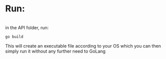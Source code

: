 <h1>Run:</h1>
<br>in the API folder, run:</p>
<p><code>go build</code></p>
<p>This will create an executable file according to your OS which you can then simply run it without any further need to GoLang</p>
